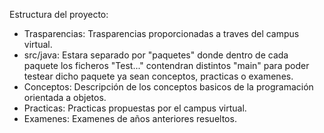 Estructura del proyecto:
*  Trasparencias: Trasparencias proporcionadas a traves del campus virtual.
*  src/java: Estara separado por "paquetes" donde dentro de cada paquete los ficheros "Test..." contendran distintos "main" para poder testear dicho paquete ya sean conceptos, practicas o examenes. 
  *  Conceptos: Descripción de los conceptos basicos de la programación orientada a objetos.
  *  Practicas: Practicas propuestas por el campus virtual.
  *  Examenes: Examenes de años anteriores resueltos.

